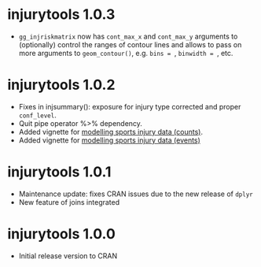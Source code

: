 # injurytools 1.0.3 

- `gg_injriskmatrix` now has `cont_max_x` and `cont_max_y` arguments to (optionally) control the ranges of contour lines and allows to pass on more arguments to `geom_contour()`, e.g. `bins = `, `binwidth = `, etc.

# injurytools 1.0.2 

- Fixes in injsummary(): exposure for injury type corrected and proper `conf_level`.
- Quit pipe operator %>% dependency.
- Added vignette for [modelling sports injury data (counts)](https://lzumeta.github.io/injurytools/articles/model-injury-data-i.html).
- Added vignette for [modelling sports injury data (events)](https://lzumeta.github.io/injurytools/articles/model-injury-data-ii.html)

# injurytools 1.0.1

- Maintenance update: fixes CRAN issues due to the new release of `dplyr`
- New feature of joins integrated

# injurytools 1.0.0 

- Initial release version to CRAN
